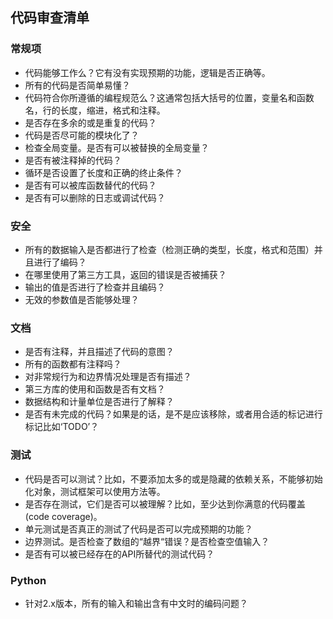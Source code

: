 ## 代码审查清单
### 常规项
 - 代码能够工作么？它有没有实现预期的功能，逻辑是否正确等。
 - 所有的代码是否简单易懂？
 - 代码符合你所遵循的编程规范么？这通常包括大括号的位置，变量名和函数名，行的长度，缩进，格式和注释。
 - 是否存在多余的或是重复的代码？
 - 代码是否尽可能的模块化了？
 - 检查全局变量。是否有可以被替换的全局变量？
 - 是否有被注释掉的代码？
 - 循环是否设置了长度和正确的终止条件？
 - 是否有可以被库函数替代的代码？
 - 是否有可以删除的日志或调试代码？

### 安全
 - 所有的数据输入是否都进行了检查（检测正确的类型，长度，格式和范围）并且进行了编码？
 - 在哪里使用了第三方工具，返回的错误是否被捕获？
 - 输出的值是否进行了检查并且编码？
 - 无效的参数值是否能够处理？

### 文档
 - 是否有注释，并且描述了代码的意图？
 - 所有的函数都有注释吗？
 - 对非常规行为和边界情况处理是否有描述？
 - 第三方库的使用和函数是否有文档？
 - 数据结构和计量单位是否进行了解释？
 - 是否有未完成的代码？如果是的话，是不是应该移除，或者用合适的标记进行标记比如‘TODO’？

### 测试
 - 代码是否可以测试？比如，不要添加太多的或是隐藏的依赖关系，不能够初始化对象，测试框架可以使用方法等。
 - 是否存在测试，它们是否可以被理解？比如，至少达到你满意的代码覆盖(code coverage)。
 - 单元测试是否真正的测试了代码是否可以完成预期的功能？
 - 边界测试。是否检查了数组的“越界“错误？是否检查空值输入？
 - 是否有可以被已经存在的API所替代的测试代码？
 
### Python
 - 针对2.x版本，所有的输入和输出含有中文时的编码问题？
